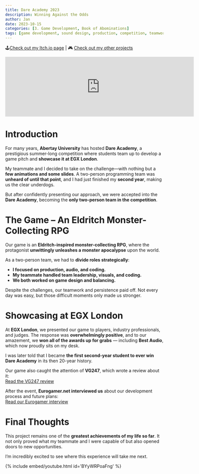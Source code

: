 ```yaml
---
title: Dare Academy 2023
description: Winning Against the Odds
author: Jan
date: 2023-10-15
categories: [3. Game Development, Book of Abominations]
tags: [game development, sound design, production, competition, teamwork, fmod, unity, devlog, c#, company]
---
```


🕹️[Check out my Itch.io page](https://jphuss.itch.io/) | 🎮 [Check out my other projects](https://janhuss.github.io/categories/)

<iframe src="https://store.steampowered.com/widget/3291120/" frameborder="0" width="600" height="190"></iframe>

# Introduction

For many years, **Abertay University** has hosted **Dare Academy**, a prestigious summer-long 
competition where students team up to develop a game pitch and **showcase it at EGX London**.

My teammate and I decided to take on the challenge—with nothing but a **few animations and some 
slides**. A two-person programming team was **unheard of until that point**, and I had just 
finished my **second year**, making us the clear underdogs.

But after confidently presenting our approach, we were accepted into the **Dare Academy**, 
becoming the **only two-person team in the competition**.

# The Game – An Eldritch Monster-Collecting RPG

Our game is an **Eldritch-inspired monster-collecting RPG**, where the protagonist **unwittingly 
unleashes a monster apocalypse** upon the world.

As a two-person team, we had to **divide roles strategically**:

- **I focused on production, audio, and coding.**
- **My teammate handled team leadership, visuals, and coding.**
- **We both worked on game design and balancing.**

Despite the challenges, our teamwork and persistence paid off. Not every day was easy, but 
those difficult moments only made us stronger.

# Showcasing at EGX London

At **EGX London**, we presented our game to players, industry professionals, and judges. 
The response was **overwhelmingly positive**, and to our amazement, we **won all of the awards up 
for grabs** — including **Best Audio**, which now proudly sits on my desk.

I was later told that I became **the first second-year student to ever win Dare Academy** in its 
then 20-year history.

Our game also caught the attention of **VG247**, which wrote a review about it: <br>
[Read the VG247 review](https://www.vg247.com/lovecraftian-themed-pokemon-clone-in-development)

After the event, **Eurogamer.net interviewed us** about our development process and future plans:<br>
[Read our Eurogamer interview](https://www.eurogamer.net/uncovering-the-eldritch-horror-monster-collecting-rpg-book-of-abominations)

# Final Thoughts

This project remains one of the **greatest achievements of my life so far**. It not only proved 
what my teammate and I were capable of but also opened doors to new opportunities.

I’m incredibly excited to see where this experience will take me next.

{% include embed/youtube.html id='BYyWRPoaFng' %}

